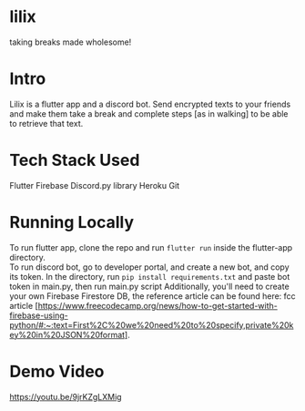 # lilix
taking breaks made wholesome!

# Intro
Lilix is a flutter app and a discord bot. Send encrypted texts to your friends and make them take a break and complete steps [as in walking] to be able to retrieve that text.

# Tech Stack Used
Flutter
Firebase
Discord.py library
Heroku
Git

# Running Locally
To run flutter app, clone the repo and run ```flutter run``` inside the flutter-app directory. <br>
To run discord bot, go to developer portal, and create a new bot, and copy its token. In the directory, run ``` pip install requirements.txt ``` and paste bot token in main.py, then run main.py script
Additionally, you'll need to create your own Firebase Firestore DB, the reference article can be found here: fcc article [https://www.freecodecamp.org/news/how-to-get-started-with-firebase-using-python/#:~:text=First%2C%20we%20need%20to%20specify,private%20key%20in%20JSON%20format].


# Demo Video
https://youtu.be/9jrKZgLXMig
